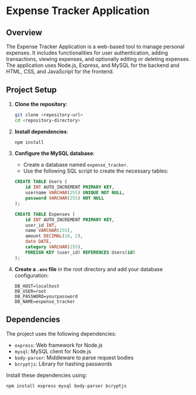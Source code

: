 # Expense Tracker Application

## Overview
The Expense Tracker Application is a web-based tool to manage personal expenses. It includes functionalities for user authentication, adding transactions, viewing expenses, and optionally editing or deleting expenses. The application uses Node.js, Express, and MySQL for the backend and HTML, CSS, and JavaScript for the frontend.

## Project Setup
1. **Clone the repository**:
    ```bash
    git clone <repository-url>
    cd <repository-directory>
    ```

2. **Install dependencies**:
    ```bash
    npm install
    ```

3. **Configure the MySQL database**:
    - Create a database named `expense_tracker`.
    - Use the following SQL script to create the necessary tables:
    ```sql
    CREATE TABLE Users (
        id INT AUTO_INCREMENT PRIMARY KEY,
        username VARCHAR(255) UNIQUE NOT NULL,
        password VARCHAR(255) NOT NULL
    );

    CREATE TABLE Expenses (
        id INT AUTO_INCREMENT PRIMARY KEY,
        user_id INT,
        name VARCHAR(255),
        amount DECIMAL(10, 2),
        date DATE,
        category VARCHAR(255),
        FOREIGN KEY (user_id) REFERENCES Users(id)
    );
    ```

4. **Create a `.env` file** in the root directory and add your database configuration:
    ```
    DB_HOST=localhost
    DB_USER=root
    DB_PASSWORD=yourpassword
    DB_NAME=expense_tracker
    ```

## Dependencies
The project uses the following dependencies:
- `express`: Web framework for Node.js
- `mysql`: MySQL client for Node.js
- `body-parser`: Middleware to parse request bodies
- `bcryptjs`: Library for hashing passwords

Install these dependencies using:
```bash
npm install express mysql body-parser bcryptjs
